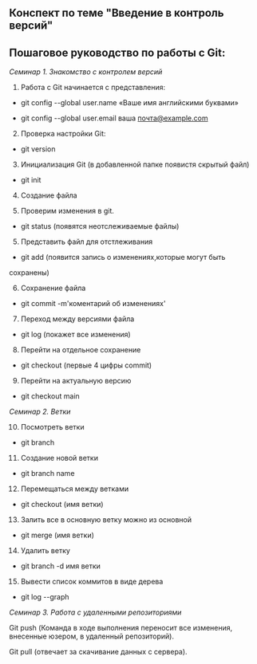 ## Конспект по теме "Введение в контроль версий"
## Пошаговое руководство по работы с Git: 
*Семинар 1. Знакомство с контролем версий*

1. Работа с Git начинается с представления:

* git config --global user.name «Ваше имя английскими буквами»

* git config --global user.email ваша почта@example.com

2. Проверка настройки Git:

* git version

3. Инициализация Git (в добавленной папке появистя скрытый файл)

* git init

4. Создание файла

5. Проверим изменения в git. 

* git status (появятся неотслеживаемые файлы)

5. Представить файл для отстлеживания

* git add (появится запись о изменениях,которые могут быть 

сохранены)

6. Сохранение файла

* git commit -m'коментарий об изменениях'

7. Переход между версиями файла

* git log (покажет все изменения)

8. Перейти на отдельное сохранение 

* git checkout (первые 4 цифры commit)

9. Перейти на актуальную версию 

* git checkout main

*Семинар 2. Ветки*

10. Посмотреть ветки

* git branch

11. Создание новой ветки

* git branch name

12. Перемещаться между ветками 

* git  checkout (имя ветки)

13. Залить все в основную ветку можно из основной

* git merge (имя ветки)

14. Удалить ветку

* git branch -d имя ветки

15. Вывести список коммитов в виде дерева

* git log --graph

*Семинар 3. Работа с удаленными репозиториями*

Git push (Команда  в ходе выполнения переносит все изменения, внесенные юзером, в удаленный репозиторий).

Git pull (отвечает за скачивание данных с сервера).